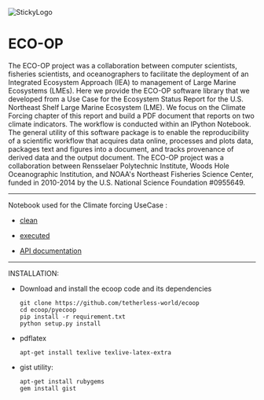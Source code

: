 
![StickyLogo](http://tw.rpi.edu/img_projects/ECOOP-logo.png)


ECO-OP
=====

The ECO-OP project was a collaboration between computer scientists,  fisheries scientists, and oceanographers to facilitate the deployment of  an Integrated Ecosystem Approach (IEA) to management of Large Marine  Ecosystems (LMEs). Here we provide the ECO-OP software library that we  developed from a Use Case for the Ecosystem Status Report for the U.S.  Northeast Shelf Large Marine Ecosystem (LME). We focus on the Climate  Forcing chapter of this report and build a PDF document that reports on  two climate indicators. The workflow is conducted within an IPython  Notebook. The general utility of this software package is to enable the  reproducibility of a scientific workflow that acquires data online,  processes and plots data, packages text and figures into a document, and  tracks provenance of derived data and the output document. The ECO-OP  project was a collaboration between Rensselaer Polytechnic  Institute, Woods Hole Oceanographic Institution, and NOAA's Northeast  Fisheries Science Center, funded in 2010-2014 by the U.S. National Science Foundation #0955649.

---

Notebook used for the  Climate forcing UseCase :


- [clean](http://nbviewer.ipython.org/github/epifanio/ecoop-1/blob/master/pyecoop/notebook/ESR_Test.ipynb)

- [executed](http://nbviewer.ipython.org/github/epifanio/ecoop-1/blob/master/pyecoop/notebook/ESR_Test_executed.ipynb)

- [API documentation](http://www.epinux.com/shared/pyecoop_doc/)

--- 

INSTALLATION:

* Download and install the ecoop code and its dependencies
    
    ```
    git clone https://github.com/tetherless-world/ecoop
    cd ecoop/pyecoop
    pip install -r requirement.txt
    python setup.py install
    ```

*  pdflatex<br>

    ```
    apt-get install texlive texlive-latex-extra      
    ```
      
* gist utility:

    ```
    apt-get install rubygems
    gem install gist
    ```
